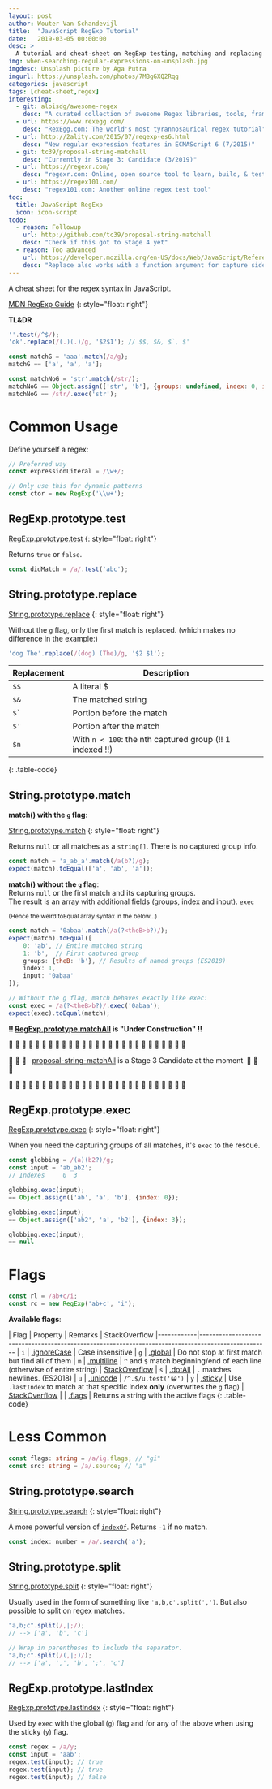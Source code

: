 ```yaml
---
layout: post
author: Wouter Van Schandevijl
title:  "JavaScript RegExp Tutorial"
date:   2019-03-05 00:00:00
desc: >
  A tutorial and cheat-sheet on RegExp testing, matching and replacing in JavaScript.
img: when-searching-regular-expressions-on-unsplash.jpg
imgdesc: Unsplash picture by Aga Putra
imgurl: https://unsplash.com/photos/7MBgGXQ2Rqg
categories: javascript
tags: [cheat-sheet,regex]
interesting:
  - git: aloisdg/awesome-regex
    desc: "A curated collection of awesome Regex libraries, tools, frameworks and software"
  - url: https://www.rexegg.com/
    desc: "RexEgg.com: The world's most tyrannosaurical regex tutorial"
  - url: http://2ality.com/2015/07/regexp-es6.html
    desc: "New regular expression features in ECMAScript 6 (7/2015)"
  - git: tc39/proposal-string-matchall
    desc: "Currently in Stage 3: Candidate (3/2019)"
  - url: https://regexr.com/
    desc: "regexr.com: Online, open source tool to learn, build, & test regexes"
  - url: https://regex101.com/
    desc: "regex101.com: Another online regex test tool"
toc:
  title: JavaScript RegExp
  icon: icon-script
todo:
  - reason: Followup
    url: http://github.com/tc39/proposal-string-matchall
    desc: "Check if this got to Stage 4 yet"
  - reason: Too advanced
    url: https://developer.mozilla.org/en-US/docs/Web/JavaScript/Reference/Global_Objects/String/replace
    desc: "Replace also works with a function argument for capture side effects"
---
```


A cheat sheet for the regex syntax in JavaScript.

 
[MDN RegExp Guide](https://developer.mozilla.org/en-US/docs/Web/JavaScript/Guide/Regular_Expressions)
{: style="float: right"}

**TL&DR**  
```javascript
''.test(/^$/);
'ok'.replace(/(.)(.)/g, '$2$1'); // $$, $&, $`, $'

const matchG = 'aaa'.match(/a/g);
matchG == ['a', 'a', 'a'];

const matchNoG = 'str'.match(/str/);
matchNoG == Object.assign(['str', 'b'], {groups: undefined, index: 0, input: 'str'});
matchNoG == /str/.exec('str');
```

<!--more-->



# Common Usage

Define yourself a regex:  
```javascript
// Preferred way
const expressionLiteral = /\w+/;

// Only use this for dynamic patterns
const ctor = new RegExp('\\w+');
```

## RegExp.prototype.test

[RegExp.prototype.test](https://developer.mozilla.org/en-US/docs/Web/JavaScript/Reference/Global_Objects/RegExp/test)
{: style="float: right"}

Returns `true` or `false`.

```javascript
const didMatch = /a/.test('abc');
```



## String.prototype.replace

[String.prototype.replace](https://developer.mozilla.org/en-US/docs/Web/JavaScript/Reference/Global_Objects/String/replace)
{: style="float: right"}

Without the `g` flag, only the first match is replaced. (which makes no difference in the example:)

```javascript
'dog The'.replace(/(dog) (The)/g, '$2 $1');
```

| Replacement | Description
|-------------|------------
| `$$`        | A literal $
| `$&`        | The matched string
| ``$` ``       | Portion before the match
| `$'`          | Portion after the match
| `$n`          | With `n < 100`: the nth captured group (!! 1 indexed !!)
{: .table-code}




## String.prototype.match

**match() with the `g` flag**:  

[String.prototype.match](https://developer.mozilla.org/en-US/docs/Web/JavaScript/Reference/Global_Objects/String/match)
{: style="float: right"}

Returns `null` or all matches as a `string[]`. There is no captured group info.  

```javascript
const match = 'a_ab_a'.match(/a(b?)/g);
expect(match).toEqual(['a', 'ab', 'a']);
```


**match() without the `g` flag**:  
Returns `null` or the first match and its capturing groups.  
The result is an array with additional fields
(groups, index and input). `exec` 

<small>(Hence the weird toEqual array syntax in the below...)</small>

```javascript
const match = '0abaa'.match(/a(?<theB>b?)/);
expect(match).toEqual([
    0: 'ab', // Entire matched string
    1: 'b',  // First captured group
    groups: {theB: 'b'}, // Results of named groups (ES2018)
    index: 1,
    input: '0abaa'
]);

// Without the g flag, match behaves exactly like exec:
const exec = /a(?<theB>b?)/.exec('0abaa');
expect(exec).toEqual(match);
```

**!! [RegExp.prototype.matchAll](https://developer.mozilla.org/en-US/docs/Web/JavaScript/Reference/Global_Objects/RegExp/@@matchAll) is "Under Construction" !!**  

<!-- Fun aligning with " " (=U+2000, En Quad, &#8192;) -->

🚧 🚧 🚧 🚧 🚧 🚧 🚧 🚧 🚧 🚧 🚧 👷 👷 🚧 🚧 🚧 🚧 🚧 🚧 🚧 🚧 🚧 🚧 🚧 🚧 🚧 🚧

🚧 👷 🚧  [proposal-string-matchAll](https://github.com/tc39/proposal-string-matchall) is a Stage 3 Candidate at the moment 🚧 👷 🚧

🚧 🚧 🚧 🚧 🚧 🚧 🚧 🚧 🚧 🚧 🚧 👷 👷 🚧 🚧 🚧 🚧 🚧 🚧 🚧 🚧 🚧 🚧 🚧 🚧 🚧 🚧


## RegExp.prototype.exec

[RegExp.prototype.exec](https://developer.mozilla.org/en-US/docs/Web/JavaScript/Reference/Global_Objects/RegExp/exec)
{: style="float: right"}

When you need the capturing groups of all matches, it's `exec` to the rescue.

```javascript
const globbing = /(a)(b2?)/g;
const input = 'ab_ab2';
// Indexes     0  3  

globbing.exec(input);
== Object.assign(['ab', 'a', 'b'], {index: 0});

globbing.exec(input);
== Object.assign(['ab2', 'a', 'b2'], {index: 3});

globbing.exec(input);
== null
```




# Flags

```javascript
const rl = /ab+c/i;
const rc = new RegExp('ab+c', 'i');
```

**Available flags**:  

| Flag       | Property    |  Remarks | StackOverflow
|------------|---------------------------------------------------------------------------------------------------
| `i`        | [.ignoreCase](https://developer.mozilla.org/en-US/docs/Web/JavaScript/Reference/Global_Objects/RegExp/ignoreCase) | Case insensitive
| `g`        | [.global](https://developer.mozilla.org/en-US/docs/Web/JavaScript/Reference/Global_Objects/RegExp/global)     | Do not stop at first match but find all of them
| `m`        | [.multiline](https://developer.mozilla.org/en-US/docs/Web/JavaScript/Reference/Global_Objects/RegExp/multiline)  | `^` and `$` match beginning/end of each line (otherwise of entire string) | [StackOverflow](https://stackoverflow.com/questions/1979884/how-to-use-javascript-regex-over-multiple-lines)
| `s`        | [.dotAll](https://developer.mozilla.org/en-US/docs/Web/JavaScript/Reference/Global_Objects/RegExp/dotAll)     | `.` matches newlines. (ES2018)
| `u`        | [.unicode](https://developer.mozilla.org/en-US/docs/Web/JavaScript/Reference/Global_Objects/RegExp/unicode)    | `/^.$/u.test('😀')`
| `y`        | [.sticky](https://developer.mozilla.org/en-US/docs/Web/JavaScript/Reference/Global_Objects/RegExp/sticky)     | Use `.lastIndex` to match at that specific index **only** (overwrites the `g` flag) | [StackOverflow](https://stackoverflow.com/questions/4542304/what-does-regex-flag-y-do)
|            | [.flags](https://developer.mozilla.org/en-US/docs/Web/JavaScript/Reference/Global_Objects/RegExp/flags)      | Returns a string with the active flags
{: .table-code}





# Less Common

```typescript
const flags: string = /a/ig.flags; // "gi"
const src: string = /a/.source; // "a"
```

## String.prototype.search

[String.prototype.search](https://developer.mozilla.org/en-US/docs/Web/JavaScript/Reference/Global_Objects/String/search)
{: style="float: right"}

A more powerful version of [`indexOf`](https://developer.mozilla.org/en-US/docs/Web/JavaScript/Reference/Global_Objects/String/indexOf). Returns `-1` if no match.

```javascript
const index: number = /a/.search('a');
```



## String.prototype.split

[String.prototype.split](https://developer.mozilla.org/en-US/docs/Web/JavaScript/Reference/Global_Objects/String/split)
{: style="float: right"}

Usually used in the form of something like `'a,b,c'.split(',')`.
But also possible to split on regex matches.

```javascript
"a,b;c".split(/,|;/);
// --> ['a', 'b', 'c']

// Wrap in parentheses to include the separator.
"a,b;c".split(/(,|;)/);
// --> ['a', ',', 'b', ';', 'c']
```



## RegExp.prototype.lastIndex

[RegExp.prototype.lastIndex](https://developer.mozilla.org/en-US/docs/Web/JavaScript/Reference/Global_Objects/RegExp/lastIndex)
{: style="float: right"}

Used by `exec` with the global (`g`) flag and for any of the above when using the sticky (`y`) flag.

```javascript
const regex = /a/y;
const input = 'aab';
regex.test(input); // true
regex.test(input); // true
regex.test(input); // false
```
